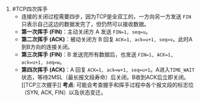 1. #TCP四次挥手
    *   连接的关闭过程需要四步，因为TCP是全双工的，一方向另一方发送 `FIN` 只表示自己这边的数据发完了，但仍然可以接收数据。
    *   **第一次挥手 (FIN)**：主动关闭方 A 发送 `FIN=1, seq=u`。
    *   **第二次挥手 (ACK)**：被动关闭方 B 回复 `ACK=1, ack=u+1, seq=v`。此时A到B方向的连接关闭。
    *   **第三次挥手 (FIN)**：B 发送完所有数据后，也发送 `FIN=1, ACK=1, ack=u+1, seq=w`。
    *   **第四次挥手 (ACK)**：A 回复 `ACK=1, ack=w+1, seq=u+1`。A进入`TIME_WAIT`状态，等待2MSL（最长报文段寿命）后关闭。B收到ACK后立即关闭。
[[TCP三次握手]]
	**考点**: 可能会考查握手和挥手过程中各个报文段的标志位（SYN, ACK, FIN）以及状态变迁。
